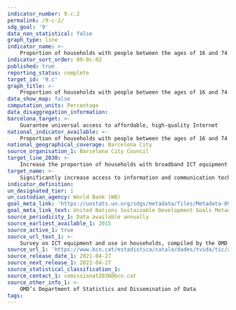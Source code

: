 ```yaml
---
indicator_number: 9.c.2
permalink: /9-c-2/
sdg_goal: '9'
data_non_statistical: false
graph_type: line
indicator_name: >-
    Proportion of households with people between the ages of 16 and 74 that have cable or optic fibre internet access
indicator_sort_order: 09-0c-02
published: true
reporting_status: complete
target_id: '9.c'
graph_title: >-
    Proportion of households with people between the ages of 16 and 74 that have cable or optic fibre internet access
data_show_map: false
computation_units: Percentage
data_disaggregation_information:
barcelona_target: >-
    Guarantee universal access to affordable, high-quality Internet
national_indicator_available: >-
    Proportion of households with people between the ages of 16 and 74 that have cable or optic fibre internet access
national_geographical_coverage: Barcelona City 
source_organisation_1: Barcelona City Council
target_line_2030: >-
    Increase the proportion of households with broadband ICT equipment to 90.0%
target_name: >-
    Significantly increase access to information and communication technology and strive to provide universal, affordable access to the internet in less advanced countries by 2020 at the latest
indicator_definition:
un_designated_tier: 1
un_custodian_agency: World Bank (WB)
goal_meta_link: 'https://unstats.un.org/sdgs/metadata/files/Metadata-09-0c-01.pdf'
goal_meta_link_text: United Nations Sustainable Development Goals Metadata (pdf 894kB)
source_periodicity_1: Data available annually
source_earliest_available_1: 2015
source_active_1: true
source_url_text_1: >-
    Survey on ICT equipment and use in households, compiled by the OMD’s Department of Statistics and Dissemination of Data 
source_url_1: 'https://www.bcn.cat/estadistica/catala/dades/tvida/tic/a2015/t3.htm'
source_release_date_1: 2021-04-27
source_next_release_1: 2022-04-27
source_statistical_classification_1: 
source_contact_1: comissionat2030@bcn.cat
source_other_info_1: >-
    OMD’s Department of Statistics and Dissemination of Data
tags:
---
```

